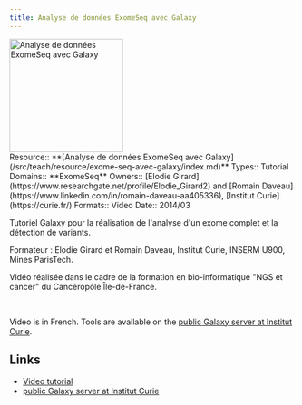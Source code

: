 ```yaml
---
title: Analyse de données ExomeSeq avec Galaxy
---
```

<div class='center'>
<a href='http://linkToResourceOrOrg'><img src="/src/teach/resource/exome-seq-avec-galaxy/ExomeSeqVideo.png" alt="Analyse de données ExomeSeq avec Galaxy" height="200" /></a>
</div>



<div class='deploymentbox'>
 Resource:: **[Analyse de données ExomeSeq avec Galaxy](/src/teach/resource/exome-seq-avec-galaxy/index.md)**
 Types:: Tutorial
 Domains:: **ExomeSeq** 
 Owners:: [Elodie Girard](https://www.researchgate.net/profile/Elodie_Girard2) and [Romain Daveau](https://www.linkedin.com/in/romain-daveau-aa405336), [Institut Curie](https://curie.fr/)
 Formats:: Video  
 Date:: 2014/03
</div>

Tutoriel Galaxy pour la réalisation de l'analyse d'un exome complet et la détection de variants.

Formateur : Elodie Girard et Romain Daveau, Institut Curie, INSERM U900, Mines ParisTech.

Vidéo réalisée dans le cadre de la formation en bio-informatique "NGS et cancer" du Cancéropôle Île-de-France.

<br />

Video is in French.  Tools are available on the [public Galaxy server at Institut Curie](https://galaxy-public.curie.fr/).



## Links

* [Video tutorial](https://youtu.be/HyQCUWmgx84)
* [public Galaxy server at Institut Curie](https://galaxy-public.curie.fr/)
